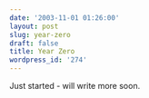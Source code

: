 ```yaml
---
date: '2003-11-01 01:26:00'
layout: post
slug: year-zero
draft: false
title: Year Zero
wordpress_id: '274'
---
```


Just started - will write more soon.


